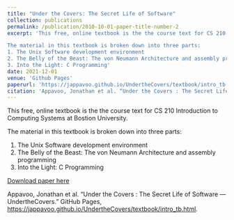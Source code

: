 ```yaml
---
title: "Under the Covers: The Secret Life of Software"
collection: publications
permalink: /publication/2010-10-01-paper-title-number-2
excerpt: 'This free, online textbook is the the course text for CS 210 Introduction to Computing Systems at Bostion University.

The material in this textbook is broken down into three parts:
1. The Unix Software development environment
2. The Belly of the Beast: The von Neumann Architecture and assembly programming
3. Into the Light: C Programming'
date: 2021-12-01
venue: 'Github Pages'
paperurl: 'https://jappavoo.github.io/UndertheCovers/textbook/intro_tb.html'
citation: 'Appavoo, Jonathan et al. “Under the Covers : The Secret Life of Software — UndertheCovers". https://jappavoo.github.io/UndertheCovers/textbook/intro_tb.htm” GitHub Pages.'
---
```

This free, online textbook is the the course text for CS 210 Introduction to Computing Systems at Bostion University. 

The material in this textbook is broken down into three parts:
1. The Unix Software development environment
2. The Belly of the Beast: The von Neumann Architecture and assembly programming
3. Into the Light: C Programming

[Download paper here](http://academicpages.github.io/files/paper2.pdf)

Appavoo, Jonathan et al. “Under the Covers : The Secret Life of Software — UndertheCovers.” GitHub Pages, https://jappavoo.github.io/UndertheCovers/textbook/intro_tb.html.
